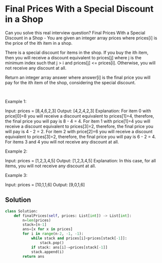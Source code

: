 # Final Prices With a Special Discount in a Shop

Can you solve this real interview question? Final Prices With a Special Discount in a Shop - You are given an integer array prices where prices[i] is the price of the ith item in a shop.

There is a special discount for items in the shop. If you buy the ith item, then you will receive a discount equivalent to prices[j] where j is the minimum index such that j > i and prices[j] <= prices[i]. Otherwise, you will not receive any discount at all.

Return an integer array answer where answer[i] is the final price you will pay for the ith item of the shop, considering the special discount.

 

Example 1:


Input: prices = [8,4,6,2,3]
Output: [4,2,4,2,3]
Explanation: 
For item 0 with price[0]=8 you will receive a discount equivalent to prices[1]=4, therefore, the final price you will pay is 8 - 4 = 4.
For item 1 with price[1]=4 you will receive a discount equivalent to prices[3]=2, therefore, the final price you will pay is 4 - 2 = 2.
For item 2 with price[2]=6 you will receive a discount equivalent to prices[3]=2, therefore, the final price you will pay is 6 - 2 = 4.
For items 3 and 4 you will not receive any discount at all.


Example 2:


Input: prices = [1,2,3,4,5]
Output: [1,2,3,4,5]
Explanation: In this case, for all items, you will not receive any discount at all.


Example 3:


Input: prices = [10,1,1,6]
Output: [9,0,1,6]

## Solution
```py
class Solution:
    def finalPrices(self, prices: List[int]) -> List[int]:
        n=len(prices)
        stack=[n-1]
        ans=[x for x in prices]
        for i in range(n-2, -1, -1):
            while stack and prices[i]<prices[stack[-1]]:
                stack.pop()
            if stack: ans[i]-=prices[stack[-1]]
            stack.append(i)
        return ans

```
